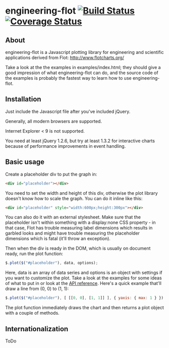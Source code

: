 # engineering-flot [![Build Status](https://travis-ci.org/ni-kismet/engineering-flot.svg?branch=master)](https://travis-ci.org/ni-kismet/engineering-flot) [![Coverage Status](https://coveralls.io/repos/github/ni-kismet/engineering-flot/badge.svg?branch=master)](https://coveralls.io/github/ni-kismet/engineering-flot?branch=master)

## About ##

engineering-flot is a Javascript plotting library for engineering and scientific
applications derived from Flot: <http://www.flotcharts.org/>

Take a look at the the examples in examples/index.html; they should give a good
impression of what engineering-flot can do, and the source code of the examples is probably
the fastest way to learn how to use engineering-flot.


## Installation ##

Just include the Javascript file after you've included jQuery.

Generally, all modern browsers are supported.

Internet Explorer < 9 is not supported.

You need at least jQuery 1.2.6, but try at least 1.3.2 for interactive
charts because of performance improvements in event handling.


## Basic usage ##

Create a placeholder div to put the graph in:

```html
<div id="placeholder"></div>
```

You need to set the width and height of this div, otherwise the plot
library doesn't know how to scale the graph. You can do it inline like
this:

```html
<div id="placeholder" style="width:600px;height:300px"></div>
```

You can also do it with an external stylesheet. Make sure that the
placeholder isn't within something with a display:none CSS property -
in that case, Flot has trouble measuring label dimensions which
results in garbled looks and might have trouble measuring the
placeholder dimensions which is fatal (it'll throw an exception).

Then when the div is ready in the DOM, which is usually on document
ready, run the plot function:

```js
$.plot($("#placeholder"), data, options);
```

Here, data is an array of data series and options is an object with
settings if you want to customize the plot. Take a look at the
examples for some ideas of what to put in or look at the
[API reference](API.md). Here's a quick example that'll draw a line
from (0, 0) to (1, 1):

```js
$.plot($("#placeholder"), [ [[0, 0], [1, 1]] ], { yaxis: { max: 1 } });
```

The plot function immediately draws the chart and then returns a plot
object with a couple of methods.

## Internationalization

ToDo

